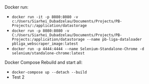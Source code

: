 Docker run:
  * `docker run -it -p 8080:8080 -v c:/Users/Siarhei_Dubadzelau/Documents/Projects/PB-Projects/:/application/datastorage`
  * `docker run -p 8080:8080 -v C:/Users/Siarhei_Dubadzelau/Documents/Projects/PB-Projects:/application/datastorage --name pb-liga-dataloader pbliga_webscraper_image:latest`
  * `docker run -p 4444:4444 --name Selenium-Standalone-Chrome -d selenium/standalone-chrome:latest` 

Docker Compose Rebuild and start all:
  * `docker-compose up --detach --build`
  * Test 2